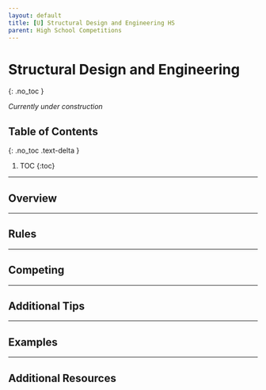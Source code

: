 ```yaml
---
layout: default
title: [U] Structural Design and Engineering HS
parent: High School Competitions
---
```


# Structural Design and Engineering
{: .no_toc }

*Currently under construction*

## Table of Contents
{: .no_toc .text-delta }

1. TOC
{:toc}

---

## Overview

---

## Rules

---

## Competing

---

## Additional Tips

---

## Examples

---

## Additional Resources
